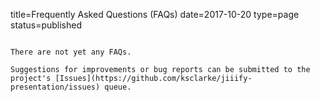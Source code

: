 title=Frequently Asked Questions (FAQs)
date=2017-10-20
type=page
status=published
~~~~~~

There are not yet any FAQs.

Suggestions for improvements or bug reports can be submitted to the project's [Issues](https://github.com/ksclarke/jiiify-presentation/issues) queue.
